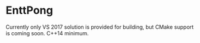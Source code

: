 # EnttPong

Currently only VS 2017 solution is provided for building, but CMake support is coming soon.
C++14 minimum.